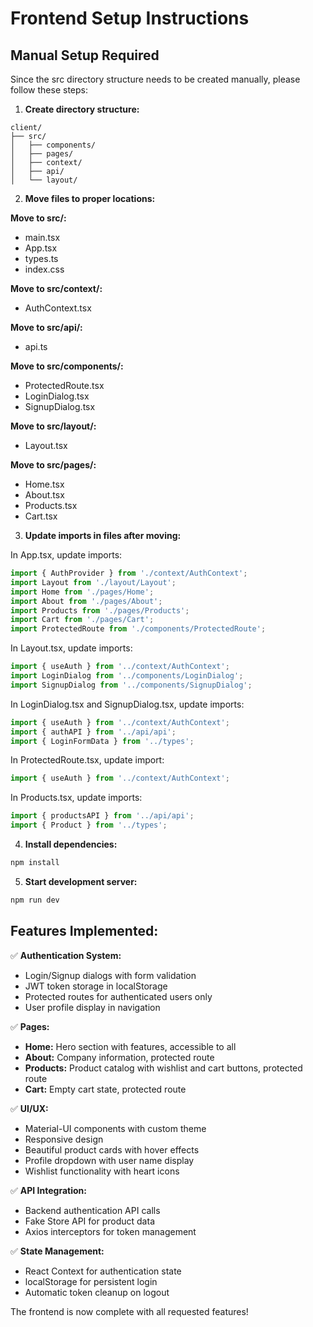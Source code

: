 # Frontend Setup Instructions

## Manual Setup Required

Since the src directory structure needs to be created manually, please follow these steps:

1. **Create directory structure:**
```
client/
├── src/
│   ├── components/
│   ├── pages/
│   ├── context/
│   ├── api/
│   └── layout/
```

2. **Move files to proper locations:**

**Move to src/:**
- main.tsx
- App.tsx
- types.ts
- index.css

**Move to src/context/:**
- AuthContext.tsx

**Move to src/api/:**
- api.ts

**Move to src/components/:**
- ProtectedRoute.tsx
- LoginDialog.tsx
- SignupDialog.tsx

**Move to src/layout/:**
- Layout.tsx

**Move to src/pages/:**
- Home.tsx
- About.tsx
- Products.tsx
- Cart.tsx

3. **Update imports in files after moving:**

In App.tsx, update imports:
```typescript
import { AuthProvider } from './context/AuthContext';
import Layout from './layout/Layout';
import Home from './pages/Home';
import About from './pages/About';
import Products from './pages/Products';
import Cart from './pages/Cart';
import ProtectedRoute from './components/ProtectedRoute';
```

In Layout.tsx, update imports:
```typescript
import { useAuth } from '../context/AuthContext';
import LoginDialog from '../components/LoginDialog';
import SignupDialog from '../components/SignupDialog';
```

In LoginDialog.tsx and SignupDialog.tsx, update imports:
```typescript
import { useAuth } from '../context/AuthContext';
import { authAPI } from '../api/api';
import { LoginFormData } from '../types';
```

In ProtectedRoute.tsx, update import:
```typescript
import { useAuth } from '../context/AuthContext';
```

In Products.tsx, update imports:
```typescript
import { productsAPI } from '../api/api';
import { Product } from '../types';
```

4. **Install dependencies:**
```bash
npm install
```

5. **Start development server:**
```bash
npm run dev
```

## Features Implemented:

✅ **Authentication System:**
- Login/Signup dialogs with form validation
- JWT token storage in localStorage
- Protected routes for authenticated users only
- User profile display in navigation

✅ **Pages:**
- **Home:** Hero section with features, accessible to all
- **About:** Company information, protected route
- **Products:** Product catalog with wishlist and cart buttons, protected route
- **Cart:** Empty cart state, protected route

✅ **UI/UX:**
- Material-UI components with custom theme
- Responsive design
- Beautiful product cards with hover effects
- Profile dropdown with user name display
- Wishlist functionality with heart icons

✅ **API Integration:**
- Backend authentication API calls
- Fake Store API for product data
- Axios interceptors for token management

✅ **State Management:**
- React Context for authentication state
- localStorage for persistent login
- Automatic token cleanup on logout

The frontend is now complete with all requested features!
